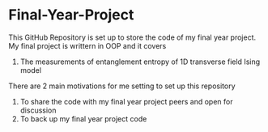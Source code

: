 # Final-Year-Project 

This GitHub Repository is set up to store the code of my final year project. My final project is writtern in OOP and it covers 

1. The measurements of entanglement entropy of 1D transverse field Ising model

There are 2 main motivations for me setting to set up this repository

1. To share the code with my final year project peers and open for discussion
2. To back up my final year project code
